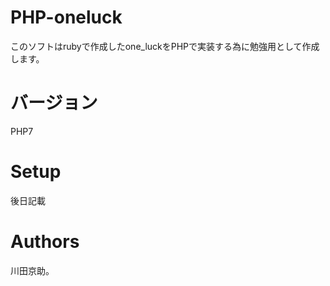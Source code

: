 # PHP-oneluck

このソフトはrubyで作成したone_luckをPHPで実装する為に勉強用として作成します。
# バージョン
PHP7

# Setup
後日記載

# Authors
川田京助。
